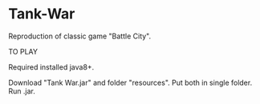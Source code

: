 # Tank-War
Reproduction of classic game "Battle City".

TO PLAY

Required installed java8+.

Download "Tank War.jar" and folder "resources". Put both in single folder.
Run .jar.
